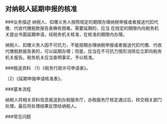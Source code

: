 ## 对纳税人延期申报的核准

###业务描述
    纳税人、扣缴义务人按照规定的期限办理纳税申报或者报送代扣代缴、代收代缴税款报告表确有困难，需要延期的，应当
    在规定的期限内向税务机关提出书面延期申请，经税务机关核准，在核准的期限内办理。

纳税人、扣缴义务人因不可抗力，不能按期办理纳税申报或者报送代扣代缴、代收代缴税款报告表的，可以延期办理；但是，应当在不可抗力情形消除后立即向税务机关报告。税务机关应当查明事实，予以核准。


###报送资料
（1）《税务行政许可申请表》。

（2）《延期申报申请核准表》。



###基本流程

  纳税人将相关资料信息报送到办税服务厅，办税服务厅核定通过后，转交相关部门处理，最后将处理结果反馈给纳税人。


###常见问题




